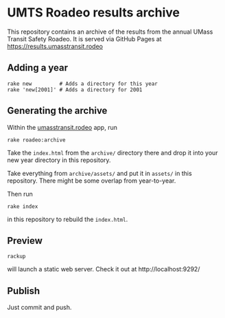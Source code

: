 UMTS Roadeo results archive
===========================

This repository contains an archive of the results from the annual UMass
Transit Safety Roadeo. It is served via GitHub Pages at
https://results.umasstransit.rodeo

Adding a year
-------------

```
rake new         # Adds a directory for this year
rake 'new[2001]' # Adds a directory for 2001
```

Generating the archive
----------------------

Within the [umasstransit.rodeo][umtsr] app, run

```
rake roadeo:archive
```

Take the `index.html` from the `archive/` directory there and drop it into your
new year directory in this repository.

Take everything from `archive/assets/` and put it in `assets/` in this
repository. There might be some overlap from year-to-year.

Then run

```
rake index
```

in this repository to rebuild the `index.html`.

Preview
-------

```
rackup
```

will launch a static web server. Check it out at http://localhost:9292/


Publish
-------

Just commit and push.

[umtsr]: https://github.com/umts/umasstransit.rodeo/
